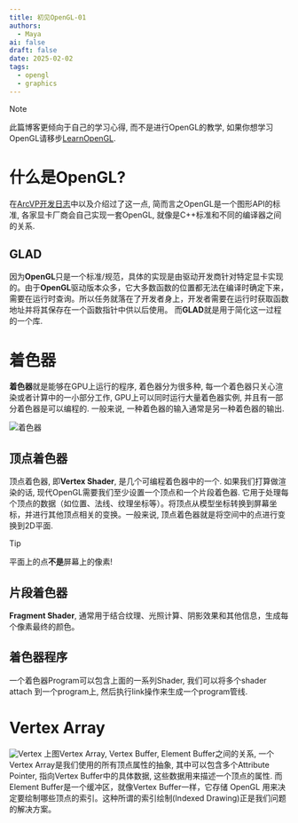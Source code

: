 ```yaml
---
title: 初见OpenGL-01
authors:
  - Maya
ai: false
draft: false
date: 2025-02-02
tags:
  - opengl
  - graphics
---
```

> [!NOTE]
> 此篇博客更倾向于自己的学习心得, 而不是进行OpenGL的教学, 如果你想学习OpenGL请移步[LearnOpenGL](https://learnopengl.com/).

# 什么是OpenGL?
在[ArcVP开发日志](https://blog.delm.dev/blog/arcvp-01)中以及介绍过了这一点, 简而言之OpenGL是一个图形API的标准, 各家显卡厂商会自己实现一套OpenGL, 就像是C++标准和不同的编译器之间的关系.

## GLAD
因为**OpenGL**只是一个标准/规范，具体的实现是由驱动开发商针对特定显卡实现的。由于**OpenGL**驱动版本众多，它大多数函数的位置都无法在编译时确定下来，需要在运行时查询。所以任务就落在了开发者身上，开发者需要在运行时获取函数地址并将其保存在一个函数指针中供以后使用。
而**GLAD**就是用于简化这一过程的一个库.

# 着色器
**着色器**就是能够在GPU上运行的程序, 着色器分为很多种, 每一个着色器只关心渲染或者计算中的一小部分工作, GPU上可以同时运行大量着色器实例, 并且有一部分着色器是可以编程的. 一般来说, 一种着色器的输入通常是另一种着色器的输出.

![着色器](https://learnopengl.com/img/getting-started/pipeline.png)
## 顶点着色器
顶点着色器, 即**Vertex Shader**, 是几个可编程着色器中的一个. 如果我们打算做渲染的话, 现代OpenGL需要我们至少设置一个顶点和一个片段着色器. 它用于处理每个顶点的数据（如位置、法线、纹理坐标等）。将顶点从模型坐标转换到屏幕坐标，并进行其他顶点相关的变换。一般来说, 顶点着色器就是将空间中的点进行变换到2D平面.

> [!TIP]
> 平面上的点**不是**屏幕上的像素!

## 片段着色器
**Fragment Shader**, 通常用于结合纹理、光照计算、阴影效果和其他信息，生成每个像素最终的颜色。

## 着色器程序
一个着色器Program可以包含上面的一系列Shader, 我们可以将多个shader attach 到一个program上, 然后执行link操作来生成一个program管线.

# Vertex Array
![Vertex](https://learnopengl-cn.github.io/img/01/04/vertex_array_objects_ebo.png)
上图Vertex Array, Vertex Buffer, Element Buffer之间的关系, 一个Vertex Array是我们使用的所有顶点属性的抽象, 其中可以包含多个Attribute Pointer, 指向Vertex Buffer中的具体数据, 这些数据用来描述一个顶点的属性. 而Element Buffer是一个缓冲区，就像Vertex Buffer一样，它存储 OpenGL 用来决定要绘制哪些顶点的索引。这种所谓的索引绘制(Indexed Drawing)正是我们问题的解决方案。
